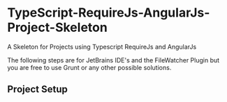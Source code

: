 # TypeScript-RequireJs-AngularJs-Project-Skeleton #


A Skeleton for Projects using Typescript RequireJs and AngularJs

The following steps are for JetBrains IDE's and the FileWatcher Plugin but you are free to use Grunt or any other possible solutions.


## Project Setup


